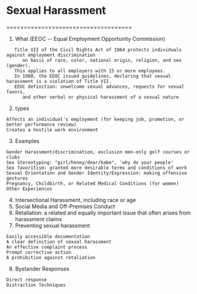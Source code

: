 # Sexual Harassment
====================================
1. What (EEOC -- Equal Employment Opportunity Commission)
```
   Title VII of the Civil Rights Act of 1964 protects individuals against employment discrimination 
      on basis of race, color, national origin, religion, and sex (gender).
   This applies to all employers with 15 or more employees.
   In 1980, the EEOC issued guidelines, declaring that sexual harassment is a violation of Title VII.
   EEOC definition: unwelcome sexual advances, requests for sexual favors, 
      and other verbal or physical harassment of a sexual nature
```
2. types
```
Affects an individual's employment (for keeping job, promotion, or better performance review)
Creates a hostile work environment
```
3. Examples
```
Gender Harassment/discrimination, exclusion men-only golf courses or clubs
Sex Stereotyping: "girl/honey/dear/babe", 'why do your people'
Sex favoritism: granted more desirable terms and conditions of work
Sexual Orientation and Gender Identity/Expression: making offensive gestures
Pregnancy, Childbirth, or Related Medical Conditions (for women)
Other Experiences
```
4. Intersectional Harassment, including race or age
5. Social Media and Off-Premises Conduct
6. Retaliation: a related and equally important issue that often arises from harassment claims
7. Preventing sexual harassment
```
Easily accessible documentation
A clear definition of sexual harassment
An effective complaint process
Prompt corrective action
A prohibition against retaliation
```
8. Bystander Responses
```
Direct response
Distraction Techniques
```